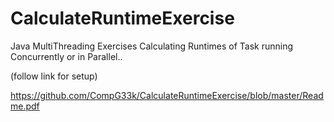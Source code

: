 # CalculateRuntimeExercise
Java MultiThreading Exercises
Calculating Runtimes of Task running Concurrently or in Parallel..

(follow link for setup)

https://github.com/CompG33k/CalculateRuntimeExercise/blob/master/Readme.pdf
